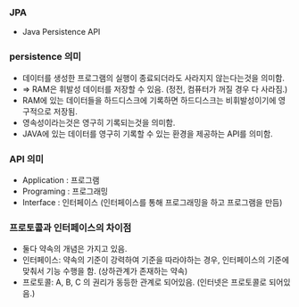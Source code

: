### JPA

- Java Persistence API

### persistence 의미

- 데이터를 생성한 프로그램의 실행이 종료되더라도 사라지지 않는다는것을 의미함.
- => RAM은 휘발성 데이터를 저장할 수 있음. (정전, 컴퓨터가 꺼질 경우 다 사라짐.)
- RAM에 있는 데이터들을 하드디스크에 기록하면 하드디스크는 비휘발성이기에 영구적으로 저장됨.
- 영속성이라는것은 영구히 기록되는것을 의미함.
- JAVA에 있는 데이터를 영구히 기록할 수 있는 환경을 제공하는 API를 의미함.

### API 의미

- Application : 프로그램
- Programing : 프로그래밍
- Interface : 인터페이스 (인터페이스를 통해 프로그래밍을 하고 프로그램을 만듬)

### 프로토콜과 인터페이스의 차이점

- 둘다 약속의 개념은 가지고 있음.
- 인터페이스: 약속의 기준이 강력하여 기준을 따라야하는 경우, 인터페이스의 기준에 맞춰서 기능 수행을 함. (상하관계가 존재하는 약속)
- 프로토콜: A, B, C 의 권리가 동등한 관계로 되어있음. (인터넷은 프로토콜로 되어있음.)
